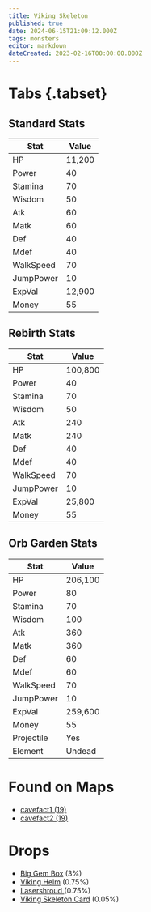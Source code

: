 ```yaml
---
title: Viking Skeleton
published: true
date: 2024-06-15T21:09:12.000Z
tags: monsters
editor: markdown
dateCreated: 2023-02-16T00:00:00.000Z
---
```


# Tabs {.tabset}

## Standard Stats

|Stat|Value|
|-|-|
|HP|11,200|
|Power|40|
|Stamina|70|
|Wisdom|50|
|Atk|60|
|Matk|60|
|Def|40|
|Mdef|40|
|WalkSpeed|70|
|JumpPower|10|
|ExpVal|12,900|
|Money|55|
## Rebirth Stats

|Stat|Value|
|-|-|
|HP|100,800|
|Power|40|
|Stamina|70|
|Wisdom|50|
|Atk|240|
|Matk|240|
|Def|40|
|Mdef|40|
|WalkSpeed|70|
|JumpPower|10|
|ExpVal|25,800|
|Money|55|
## Orb Garden Stats

|Stat|Value|
|-|-|
|HP|206,100|
|Power|80|
|Stamina|70|
|Wisdom|100|
|Atk|360|
|Matk|360|
|Def|60|
|Mdef|60|
|WalkSpeed|70|
|JumpPower|10|
|ExpVal|259,600|
|Money|55|
|Projectile|Yes|
|Element|Undead|

# Found on Maps
 * [cavefact1 (19)](/maps/cavefact1)
 * [cavefact2 (19)](/maps/cavefact2)

# Drops
 * [Big Gem Box](/items/big-gem-box) (3%)
 * [Viking Helm](/items/viking-helm) (0.75%)
 * [Lasershroud ](/items/lasershroud-) (0.75%)
 * [Viking Skeleton Card](/items/viking-skeleton-card) (0.05%)
